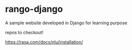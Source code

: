 # rango-django
A sample website developed in Django for learning purpose

repos to checkout!

https://rasa.com/docs/nlu/installation/
